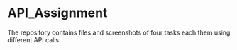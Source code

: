 # API_Assignment
The repository contains files and screenshots of four tasks each them using different API calls 
